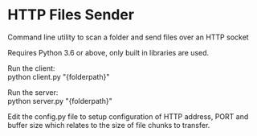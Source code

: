 
HTTP Files Sender
=================

Command line utility to scan a folder and send files over an HTTP socket

Requires Python 3.6 or above, only built in libraries are used.

Run the client:  
python client.py "{folderpath}"

Run the server:  
python server.py "{folderpath}"

Edit the config.py file to setup configuration of HTTP address, PORT and buffer size which relates to the size of file chunks to transfer.
